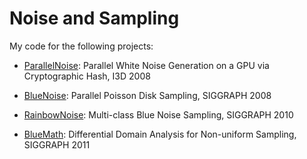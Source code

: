 # Noise and Sampling #

My code for the following projects:

* [ParallelNoise](ParallelNoise):
Parallel White Noise Generation on a GPU via Cryptographic Hash, I3D 2008

* [BlueNoise](BlueNoise):
Parallel Poisson Disk Sampling, SIGGRAPH 2008

* [RainbowNoise](RainbowNoise):
Multi-class Blue Noise Sampling, SIGGRAPH 2010

* [BlueMath](BlueMath):
Differential Domain Analysis for Non-uniform Sampling, SIGGRAPH 2011
